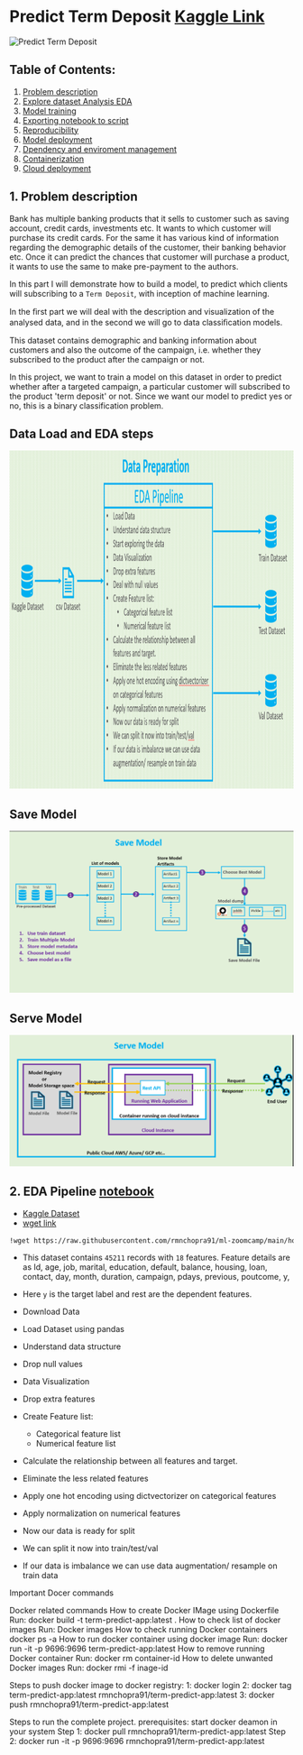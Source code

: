 # Predict Term Deposit [Kaggle Link](https://www.kaggle.com/datasets/aslanahmedov/predict-term-deposit)

![Predict Term Deposit](./images/dataset-cover.png)

## Table of Contents:
1. [Problem description](#1-problem-description)
2. [Explore dataset Analysis EDA](#2-eda-notebook)
3. [Model training](#3-model-training-notebook)
4. [Exporting notebook to script](#4-exporting-notebook-to-script)
5. [Reproducibility](#5-reproducibility)
6. [Model deployment](#6-model-deployment)
7. [Dpendency and enviroment management](#7-dependency-and-enviroment-management)
8. [Containerization](#8-containerization)
9. [Cloud deployment](#9-cloud-deployment-ref)

## 1. Problem description
Bank has multiple banking products that it sells to customer such as saving account, credit cards, investments etc. It wants to which customer will purchase its credit cards. For the same it has various kind of information regarding the demographic details of the customer, their banking behavior etc. Once it can predict the chances that customer will purchase a product, it wants to use the same to make pre-payment to the authors.

In this part I will demonstrate how to build a model, to predict which clients will subscribing to a `Term Deposit`, with inception of machine learning. 

In the ﬁrst part we will deal with the description and visualization of the analysed data, and in the second we will go to data classiﬁcation models.

This dataset contains demographic and banking information about customers and also the outcome of the campaign, i.e. whether they subscribed to the product after the campaign or not. 

In this project, we want to train a model on this dataset in order to predict whether after a targeted campaign, a particular customer will subscribed to the product 'term deposit' or not. Since we want our model to predict yes or no, this is a binary classification problem.

## Data Load and EDA steps
<img src="./docs/1.png" width="900" height="600">


## Save Model
![Model deployment](./docs/2.png)

## Serve Model
![Model deployment](./docs/3.png)


## 2. EDA Pipeline [notebook](./notebook.ipynb)
  * [Kaggle Dataset](https://www.kaggle.com/datasets/aslanahmedov/predict-term-deposit)
  * [wget link](https://raw.githubusercontent.com/rmnchopra91/ml-zoomcamp/main/homework/2023/07-Project/dataset/data.csv)

  ```bash
  !wget https://raw.githubusercontent.com/rmnchopra91/ml-zoomcamp/main/homework/2023/07-Project/dataset/data.csv
  ```

  * This dataset contains `45211` records with `18` features. Feature details are as Id,	age, job,	marital,	education,	default,	balance,	housing,	loan,	contact,	day,	month,	duration,	campaign,	pdays,	previous,	poutcome,	y,
  * Here `y` is the target label and rest are the dependent features.

  * Download Data
  * Load Dataset using pandas
  * Understand data structure
  * Drop null values
  * Data Visualization
  * Drop extra features
  * Create Feature list:
    * Categorical feature list
    * Numerical feature list
  * Calculate the relationship between all features and target.
  * Eliminate the less related features
  * Apply one hot encoding using dictvectorizer on categorical features
  * Apply normalization on numerical features
  * Now our data is ready for split
  * We can split it now into train/test/val
  * If our data is imbalance we can use data augmentation/ resample on train data

Important Docer commands

Docker related commands
How to create Docker IMage using Dockerfile
    Run: docker build -t term-predict-app:latest .
How to check list of docker images
    Run: Docker images
How to check running Docker containers
    docker ps -a
How to run docker container using docker image
    Run: docker run -it -p 9696:9696 term-predict-app:latest
How to remove running Docker container
    Run: docker rm container-id
How to delete unwanted Docker images
    Run: docker rmi -f inage-id

Steps to push docker image to docker registry:
    1: docker login
    2: docker tag term-predict-app:latest rmnchopra91/term-predict-app:latest
    3: docker push rmnchopra91/term-predict-app:latest

Steps to run the complete project.
prerequisites:
    start docker deamon in your system
Step 1: docker pull rmnchopra91/term-predict-app:latest
Step 2: docker run -it -p 9696:9696 rmnchopra91/term-predict-app:latest